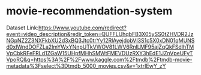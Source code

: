 # movie-recommendation-system
Dataset Link:https://www.youtube.com/redirect?event=video_description&redir_token=QUFFLUhqbFB3X05ySS0tZHVDR2JzNGpNZ2Z3NXFkbXU2d3xBQ3Jtc0trYy12RlAyejdobVI3S1c5X0xDN01qMUNSd0xIWndDOFZLa2lmYWxYNnpUTkVWOV81LWV6RnlLMF95ajZqQkFSdlhTMVpCbkRFeFRLd1ZGaW15UHpfMHhSMWtFMEVDUzRXY3hEdE1JZnVpeUFyTVpoRQ&q=https%3A%2F%2Fwww.kaggle.com%2Ftmdb%2Ftmdb-movie-metadata%3Fselect%3Dtmdb_5000_movies.csv&v=1xtrIEwY_zY
